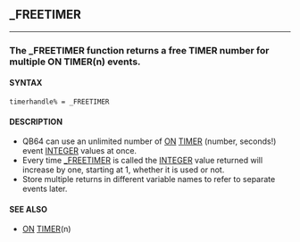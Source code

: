 ## _FREETIMER
---

### The _FREETIMER function returns a free TIMER number for multiple ON TIMER(n) events.

#### SYNTAX

`timerhandle% = _FREETIMER`

#### DESCRIPTION
* QB64 can use an unlimited number of [ON](file:/home/grymmjack/git/QB64pe/internal/help/ON.md) [TIMER](file:/home/grymmjack/git/QB64pe/internal/help/TIMER.md) (number, seconds!) event [INTEGER](file:/home/grymmjack/git/QB64pe/internal/help/INTEGER.md) values at once.
* Every time [_FREETIMER](file:/home/grymmjack/git/QB64pe/internal/help/_FREETIMER.md) is called the [INTEGER](file:/home/grymmjack/git/QB64pe/internal/help/INTEGER.md) value returned will increase by one, starting at 1, whether it is used or not.
* Store multiple returns in different variable names to refer to separate events later.


#### SEE ALSO
* [ON](file:/home/grymmjack/git/QB64pe/internal/help/ON.md) [TIMER](file:/home/grymmjack/git/QB64pe/internal/help/TIMER.md)(n)
